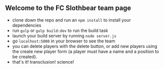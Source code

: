 ## Welcome to the FC Slothbear team page
* clone down the repo and run an `npm install` to install your dependencies
* run `gulp` or `gulp build:dev` to run the build task
* launch your build server by running `node server.js`
* go `localhost:5000` in your browser to see the team
* you can delete players with the delete button, or add new players using the create new player form (a player must have a name and a position to be created).
* that's it!  transclusion!  science!
